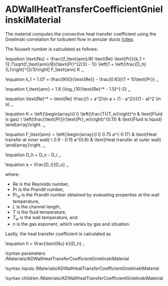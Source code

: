 # ADWallHeatTransferCoefficientGnielinskiMaterial

The material computes the convective heat transfer coefficient using the Gnielinski correlation
for turbulent flow in annular ducts [!citep](gnielinski2010).

The Nusselt number is calculated as follows:

!equation
\text{Nu} = \frac{(f_\text{ann}/8) \text{Re} \text{Pr}}{k_1 + 12.7\sqrt{f_\text{ann}/8}(\text{Pr}^{2/3} - 1)}
  \left[1 + \left(\frac{D_h}{L}\right)^{2/3}\right] F_\text{ann} K \,,

!equation
k_1 = 1.07 + \frac{900}{\text{Re}} - \frac{0.63}{1 + 10\text{Pr}} \,,

!equation
f_\text{ann} = 1.8 (\log_{10}\text{Re}^* - 1.5)^{-2} \,,

!equation
\text{Re}^* = \text{Re} \frac{(1 + a^2)\ln a + (1 - a^2)}{(1 - a)^2 \ln a} \,,

!equation
K = \left\{\begin{array}{l l}
  \left(\frac{T}{T_w}\right)^n & \text{Fluid is gas} \\
  \left(\frac{\text{Pr}}{\text{Pr}_w}\right)^{0.11} & \text{Fluid is liquid}
  \end{array}\right.  \,,

!equation
F_\text{ann} = \left\{\begin{array}{l l}
  0.75 a^{-0.17} & \text{Heat transfer at inner wall} \\
  0.9 - 0.15 a^{0.6} & \text{Heat transfer at outer wall}
  \end{array}\right. \,,

!equation
D_h = D_o - D_i \,,

!equation
a = \frac{D_i}{D_o} \,,

where:

- $\text{Re}$ is the Reynolds number,
- $\text{Pr}$ is the Prandtl number,
- $\text{Pr}_w$ is the Prandtl number obtained by evaluating properties at the wall temperature,
- $L$ is the channel length,
- $T$ is the fluid temperature,
- $T_w$ is the wall temperature, and
- $n$ is the gas exponent, which varies by gas and situation.

Lastly, the heat transfer coefficient is calculated as

!equation
h = \frac{\text{Nu} k}{D_h} \,.

!syntax parameters /Materials/ADWallHeatTransferCoefficientGnielinskiMaterial

!syntax inputs /Materials/ADWallHeatTransferCoefficientGnielinskiMaterial

!syntax children /Materials/ADWallHeatTransferCoefficientGnielinskiMaterial
